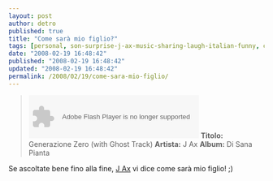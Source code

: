 ```yaml
---
layout: post
author: detro
published: true
title: "Come sarà mio figlio?"
tags: [personal, son-surprise-j-ax-music-sharing-laugh-italian-funny, curiosity, laugh]
date: "2008-02-19 16:48:42"
published: "2008-02-19 16:48:42"
updated: "2008-02-19 16:48:42"
permalink: /2008/02/19/come-sara-mio-figlio/
---
```


<blockquote><object classid="clsid:d27cdb6e-ae6d-11cf-96b8-444553540000" codebase="http://fpdownload.macromedia.com/pub/shockwave/cabs/flash/swflash.cab#version=8,0,0,0" width="335" height="85" id="divplaylist"><param name="movie" value="http://www.divshare.com/flash/playlist?myId=3828971-12f" /><embed src="http://www.divshare.com/flash/playlist?myId=3828971-12f" width="335" height="85" name="divplaylist" type="application/x-shockwave-flash" pluginspage="http://www.macromedia.com/go/getflashplayer"></embed></object>
<strong>Titolo:</strong> Generazione Zero (with Ghost Track)
<strong>Artista:</strong> J Ax
<strong>Album:</strong> Di Sana Pianta</blockquote>

Se ascoltate bene fino alla fine, <a href="http://it.wikipedia.org/wiki/J_Ax">J Ax</a> vi dice come sarà mio figlio! ;)
